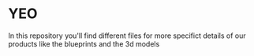 # YEO
In this repository you'll find different files for more specifict details of our products like the blueprints and the 3d models
